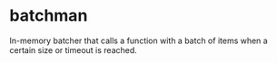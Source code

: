 # batchman
In-memory batcher that calls a function with a batch of items when a certain size or timeout is reached.
